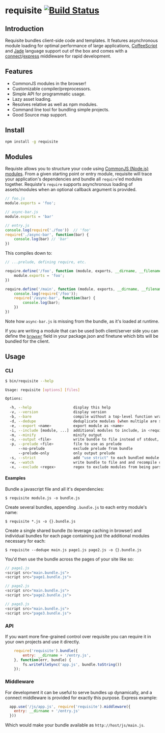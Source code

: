 # requisite [![Build Status](https://travis-ci.org/zeekay/requisite.svg?branch=master)](https://travis-ci.org/zeekay/requisite)

## Introduction
Requisite bundles client-side code and templates. It features asynchronous
module loading for optimal performance of large applications,
[CoffeeScript][coffeescript] and [Jade][jade] language support out of the box
and comes with a [connect][connect]/[express][express] middleware for rapid
development.

## Features
- CommonJS modules in the browser!
- Customizable compiler/preprocessors.
- Simple API for programmatic usage.
- Lazy asset loading.
- Resolves relative as well as npm modules.
- Command line tool for bundling simple projects.
- Good Source map support.

## Install
```bash
npm install -g requisite
```

## Modules
Requiste allows you to structure your code using [CommonJS (Node.js)
modules][commonjs]. From a given starting point or entry module, requisite will
trace your application's dependencies and bundle all `require`'ed modules
together. Requiste's `require` supports asynchronous loading of assets/modules
when an optional callback argument is provided.

```javascript
// foo.js
module.exports = 'foo';

// async-bar.js
module.exports = 'bar'

// entry.js
console.log(require('./foo'))  // 'foo'
require('./async-bar', function(bar) {
    console.log(bar) // 'bar'
})
```

This compiles down to:

```javascript
// ...prelude, defining require, etc.

require.define('/foo', function (module, exports, __dirname, __filename) {
    module.exports = 'foo';
})

require.define('/main', function (module, exports, __dirname, __filename) {
    console.log(require('/foo'));
    require('/async-bar', function(bar) {
        console.log(bar);
    })
})
```

Note how `async-bar.js` is missing from the bundle, as it's loaded at runtime.

If you are writing a module that can be used both client/server side you can
define the [`browser`](browser-field) field in your package.json and finetune which bits will be
bundled for the client.

## Usage
### CLI
```bash
$ bin/requisite --help

Usage: requisite [options] [files]

Options:

  -h, --help                   display this help
  -v, --version                display version
  -b, --bare                   compile without a top-level function wrapper
  -d, --dedupe                 deduplicate modules (when multiple are specified)
  -e, --export <name>          export module as <name>
  -i, --include [module, ...]  additional modules to include, in <require as>:<path to module> format
  -m, --minify                 minify output
  -o, --output <file>          write bundle to file instead of stdout, {} may be used as a placeholder.
  -p, --prelude <file>         file to use as prelude
      --no-prelude             exclude prelude from bundle
      --prelude-only           only output prelude
  -s, --strict                 add "use strict" to each bundled module.
  -w, --watch                  write bundle to file and and recompile on file changes
  -x, --exclude <regex>        regex to exclude modules from being parsed

```

#### Examples
Bundle a javascript file and all it's dependencies:
```
$ requisite module.js -o bundle.js
```

Create several bundles, appending `.bundle.js` to each entry module's name:
```
$ requisite *.js -o {}.bundle.js
```

Create a single shared bundle (to leverage caching in browser) and individual
bundles for each page containing just the additional modules necessary for each:
```
$ requisite --dedupe main.js page1.js page2.js -o {}.bundle.js
```

You'd then use the bundle across the pages of your site like so:
```javascript
// page1.js
<script src="main.bundle.js">
<script src="page1.bundle.js">

// page2.js
<script src="main.bundle.js">
<script src="page2.bundle.js">

// page3.js
<script src="main.bundle.js">
<script src="page3.bundle.js">
```

### API
If you want more fine-grained control over requisite you can require it in your
own projects and use it directly.

```javascript
    require('requisite').bundle({
        entry: __dirname + '/entry.js',
    }, function(err, bundle) {
        fs.writeFileSync('app.js', bundle.toString())
    });
```

### Middleware
For development it can be useful to serve bundles up dynamically, and a connect
middleware is provided for exactly this purpose. Express example:

```javascript
  app.use('/js/app.js', require('requisite').middleware({
    entry: __dirname + '/entry.js'
  }))
```

Which would make your bundle available as `http://host/js/main.js`.

[browser-field]: https://gist.github.com/defunctzombie/4339901
[coffeescript]:  http://coffeescript.org
[commonjs]:      http://nodejs.org/docs/latest/api/modules.html#modules_modules
[connect]:       http://www.senchalabs.org/connect/
[express]:       http://expressjs.com/
[jade]:          http://jade-lang.com
